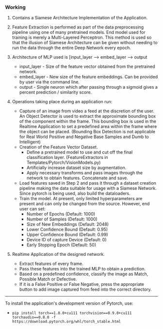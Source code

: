 ### Working

1. Contains a Siamese Architecture Implementation of the Application.


2. Feature Extraction is performed as part of the data preprocessing pipeline using one of many pretrained models. End model used for training is merely a Multi-Layered Perceptron. This method is used so that the illusion of Siamese Architecture can be given without needing to run the data through the entire Deep Network every epoch.


3. Architecture of MLP used is [input_layer --> embed_layer --> output
    - input_layer - Size of the feature vector obtained from the pretrained network.
    - embed_layer - New size of the feature embeddings. Can be provided by user via the command line.
    - output      - Single neuron which after passing through a sigmoid gives a percent prediction / similarity score.

4. Operations taking place during an application run:
    - Capture of an image from video a feed at the discretion of the user. An Object Detector is used to extract the approximate bounding box of the component within the frame. This bounding box is used in the Realtime Application to set a predefined area within the frame where the object can be placed. (Bounding Box Detection is not applicable for Real World Positive and Negative Base Samples and Dumb to Intelligent)
    - Creation of the Feature Vector Dataset.
        - Define a pretrained model to use and cut off the final classification layer. (FeatureExtractors in Templates/Pytorch/VisionModels.py)
        - Artificially increase dataset size by augmentation. 
        - Apply necessary transforms and pass images through the network to obtain features. Concatenate and save.
    - Load features saved in Step 2 and pass it through a dataset creation pipeline making the data suitable for usage with a Siamese Network. Since pytorch is being used, also build the dataloaders.
    - Train the model. At present, only limited hyperparameters are present and can only be changed from the source. However, end user can set:
        - Number of Epochs (Default: 1000)
        - Number of Samples (Default: 1000)
        - Size of New Embeddings (Default: 2048)
        - Lower Confidence Bound (Default: 0.95)
        - Upper Confidence Bound (Default: 0.99)
        - Device ID of capture Device (Default: 0)
        - Early Stopping Epoch (Default: 50)

5. Realtime Application of the designed network.
    - Extract features of every frame.
    - Pass these features into the trained MLP to obtain a prediction.
    - Based on a predefined confidence, classify the image as Match, Possible Match or Defective.
    - If it is a False Positive or False Negative, press the appropriate button to add image captured from feed into the correct directory.

---

To install the application's development version of Pytorch, use:

- `pip install torch==1.8.0+cu111 torchvision==0.9.0+cu111 torchaudio==0.8.0 -f https://download.pytorch.org/whl/torch_stable.html`
